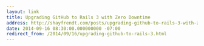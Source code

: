 ```yaml
---
layout: link
title: Upgrading GitHub to Rails 3 with Zero Downtime
address: http://shayfrendt.com/posts/upgrading-github-to-rails-3-with-zero-downtime/
date: 2014-09-16 08:30:00.000000000 -07:00
redirect_from: /2014/09/16/upgrading-github-to-rails-3.html
---
```


